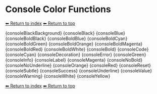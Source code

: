 # Console Color Functions

[⬅ Return to index](index.md)
[⬅ Return to top](../index.md)

{consoleBlackBackground}
{consoleBlack}
{consoleBlue}
{consoleBoldBlack}
{consoleBoldBlue}
{consoleBoldCyan}
{consoleBoldGreen}
{consoleBoldOrange}
{consoleBoldMagenta}
{consoleBoldRed}
{consoleBoldWhite}
{consoleBold}
{consoleCode}
{consoleCyan}
{consoleDecoration}
{consoleError}
{consoleGreen}
{consoleInfo}
{consoleLabel}
{consoleMagenta}
{consoleNoBold}
{consoleNoUnderline}
{consoleOrange}
{consoleRed}
{consoleReset}
{consoleSubtle}
{consoleSuccess}
{consoleUnderline}
{consoleValue}
{consoleWarning}
{consoleWhite}
{consoleYellow}

[⬅ Return to index](index.md)
[⬅ Return to top](../index.md)
